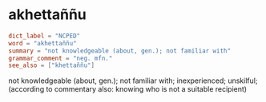 # akhettaññu

``` toml
dict_label = "NCPED"
word = "akhettaññu"
summary = "not knowledgeable (about, gen.); not familiar with"
grammar_comment = "neg. mfn."
see_also = ["khettaññu"]
```

not knowledgeable (about, gen.); not familiar with; inexperienced; unskilful; (according to commentary also: knowing who is not a suitable recipient)

